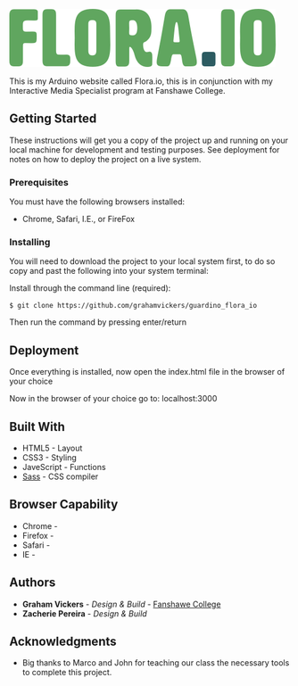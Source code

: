 ![](/images/logo_v1.svg)

This is my Arduino website called Flora.io, this is in conjunction with my Interactive Media Specialist program at Fanshawe College. 

## Getting Started

These instructions will get you a copy of the project up and running on your local machine for development and testing purposes. See deployment for notes on how to deploy the project on a live system.

### Prerequisites

You must have the following browsers installed: 

* Chrome, Safari, I.E., or FireFox

### Installing

You will need to download the project to your local system first, to do so copy and past the following into your system terminal:


Install through the command line (required):
```
$ git clone https://github.com/grahamvickers/guardino_flora_io
```
Then run the command by pressing enter/return


## Deployment

Once everything is installed, now open the index.html file in the browser of your choice

Now in the browser of your choice go to: localhost:3000

## Built With

* HTML5 - Layout
* CSS3 - Styling
* JaveScript - Functions
* [Sass](https://sass-lang.com/) - CSS compiler


## Browser Capability 

* Chrome - 
* Firefox - 
* Safari -
* IE - 


## Authors

* **Graham Vickers** - *Design & Build* - [Fanshawe College](https://github.com/grahamvickers)
* **Zacherie Pereira** - *Design & Build* 
 


## Acknowledgments

* Big thanks to Marco and John for teaching our class the necessary tools to complete this project. 
